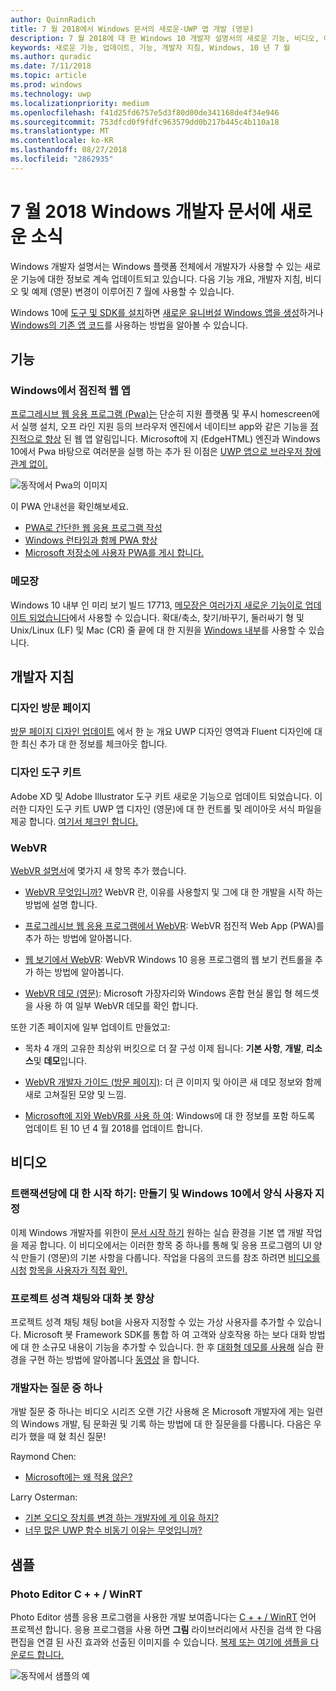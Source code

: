 ```yaml
---
author: QuinnRadich
title: 7 월 2018에서 Windows 문서의 새로운-UWP 앱 개발 (영문)
description: 7 월 2018에 대 한 Windows 10 개발자 설명서의 새로운 기능, 비디오, 예제 및 개발자 지침이 추가 되었습니다.
keywords: 새로운 기능, 업데이트, 기능, 개발자 지침, Windows, 10 년 7 월
ms.author: quradic
ms.date: 7/11/2018
ms.topic: article
ms.prod: windows
ms.technology: uwp
ms.localizationpriority: medium
ms.openlocfilehash: f41d25fd6757e5d3f80d00de341168de4f34e946
ms.sourcegitcommit: 753dfcd0f9fdfc963579dd0b217b445c4b110a18
ms.translationtype: MT
ms.contentlocale: ko-KR
ms.lasthandoff: 08/27/2018
ms.locfileid: "2862935"
---
```

# <a name="whats-new-in-the-windows-developer-docs-in-july-2018"></a>7 월 2018 Windows 개발자 문서에 새로운 소식

Windows 개발자 설명서는 Windows 플랫폼 전체에서 개발자가 사용할 수 있는 새로운 기능에 대한 정보로 계속 업데이트되고 있습니다. 다음 기능 개요, 개발자 지침, 비디오 및 예제 (영문) 변경이 이루어진 7 월에 사용할 수 있습니다.

Windows 10에 [도구 및 SDK를 설치](http://go.microsoft.com/fwlink/?LinkId=821431)하면 [새로운 유니버설 Windows 앱을 생성](../get-started/create-uwp-apps.md)하거나 [Windows의 기존 앱 코드](../porting/index.md)를 사용하는 방법을 알아볼 수 있습니다.

## <a name="features"></a>기능

### <a name="progressive-web-apps-on-windows"></a>Windows에서 점진적 웹 앱

[프로그레시브 웹 응용 프로그램 (Pwa)는](https://developer.microsoft.com/windows/pwa) 단순히 지원 플랫폼 및 푸시 homescreen에서 실행 설치, 오프 라인 지원 등의 브라우저 엔진에서 네이티브 app와 같은 기능을 [점진적으로 향상](https://wikipedia.org/wiki/Progressive_enhancement) 된 웹 앱 알림입니다. Microsoft에 지 (EdgeHTML) 엔진과 Windows 10에서 Pwa 바탕으로 여러분을 실행 하는 추가 된 이점은 [UWP 앱으로 브라우저 창에 관계 없이.](https://docs.microsoft.com/microsoft-edge/progressive-web-apps/windows-features)

![동작에서 Pwa의 이미지](images/progressive-web-apps.jpg)

이 PWA 안내선을 확인해보세요.

* [PWA로 간단한 웹 응용 프로그램 작성](https://docs.microsoft.com/microsoft-edge/progressive-web-apps/get-started)
* [Windows 런타임과 함께 PWA 향상](https://docs.microsoft.com/en-us/microsoft-edge/progressive-web-apps/windows-features)
* [Microsoft 저장소에 사용자 PWA를 게시 합니다.](https://docs.microsoft.com/microsoft-edge/progressive-web-apps/microsoft-store)

### <a name="notepad"></a>메모장

Windows 10 내부 인 미리 보기 빌드 17713, [메모장은 여러가지 새로운 기능이로 업데이트 되었습니다](http://aka.ms/ant-man)에서 사용할 수 있습니다. 확대/축소, 찾기/바꾸기, 둘러싸기 형 및 Unix/Linux (LF) 및 Mac (CR) 줄 끝에 대 한 지원을 [Windows 내부](https://insider.windows.com/)를 사용할 수 있습니다. 

## <a name="developer-guidance"></a>개발자 지침

### <a name="design-landing-page"></a>디자인 방문 페이지

[방문 페이지 디자인 업데이트](https://developer.microsoft.com/windows/apps/design) 에서 한 눈 개요 UWP 디자인 영역과 Fluent 디자인에 대 한 최신 추가 대 한 정보를 체크아웃 합니다.

### <a name="design-toolkits"></a>디자인 도구 키트

Adobe XD 및 Adobe Illustrator 도구 키트 새로운 기능으로 업데이트 되었습니다. 이러한 디자인 도구 키트 UWP 앱 디자인 (영문)에 대 한 컨트롤 및 레이아웃 서식 파일을 제공 합니다. [여기서 체크인 합니다.](../design/downloads/index.md)

### <a name="webvr"></a>WebVR

[WebVR 설명서](https://docs.microsoft.com/microsoft-edge/webvr/
)에 몇가지 새 항목 추가 했습니다.

* [WebVR 무엇입니까?](https://docs.microsoft.com/microsoft-edge/webvr/what-is-webvr
) WebVR 란, 이유를 사용할지 및 그에 대 한 개발을 시작 하는 방법에 설명 합니다.

* [프로그레시브 웹 응용 프로그램에서 WebVR](https://docs.microsoft.com/microsoft-edge/webvr/webvr-in-pwas): WebVR 점진적 Web App (PWA)를 추가 하는 방법에 알아봅니다.

* [웹 보기에서 WebVR](https://docs.microsoft.com/microsoft-edge/webvr/webvr-in-webview): WebVR Windows 10 응용 프로그램의 웹 보기 컨트롤을 추가 하는 방법에 알아봅니다.

* [WebVR 데모 (영문)](https://docs.microsoft.com/microsoft-edge/webvr/demos): Microsoft 가장자리와 Windows 혼합 현실 몰입 형 헤드셋을 사용 하 여 일부 WebVR 데모를 확인 합니다.

또한 기존 페이지에 일부 업데이트 만들었고:

* 목차 4 개의 고유한 최상위 버킷으로 더 잘 구성 이제 됩니다: **기본 사항**, **개발**, **리소스**및 **데모**입니다.

* [WebVR 개발자 가이드 (방문 페이지)](https://docs.microsoft.com/microsoft-edge/webvr/): 더 큰 이미지 및 아이콘 새 데모 정보와 함께 새로 고쳐질된 모양 및 느낌.

* [Microsoft에 지와 WebVR를 사용 하 여](https://docs.microsoft.com/microsoft-edge/webvr/webvr-with-edge): Windows에 대 한 정보를 포함 하도록 업데이트 된 10 년 4 월 2018를 업데이트 합니다.

## <a name="videos"></a>비디오

### <a name="get-started-for-devs-create-and-customize-a-form-on-windows-10"></a>트랜잭션당에 대 한 시작 하기: 만들기 및 Windows 10에서 양식 사용자 지정

이제 Windows 개발자를 위한이 [문서 시작 하기](../get-started/index.md) 원하는 실습 환경을 기본 앱 개발 작업을 제공 합니다. 이 비디오에서는 이러한 항목 중 하나를 통해 및 응용 프로그램의 UI 양식 만들기 (영문)의 기본 사항을 다룹니다. 작업을 다음의 코드를 참조 하려면 [비디오를 시청](https://www.youtube.com/watch?v=AgngKzq4hKI&feature=youtu.be) [항목을 사용자가 직접 확인.](http://aka.ms/CreateForms)

### <a name="enhance-your-bot-with-project-personality-chat"></a>프로젝트 성격 채팅와 대화 봇 향상

프로젝트 성격 채팅 채팅 bot을 사용자 지정할 수 있는 가상 사용자를 추가할 수 있습니다. Microsoft 봇 Framework SDK를 통합 하 여 고객와 상호작용 하는 보다 대화 방법에 대 한 소규모 내용이 기능을 추가할 수 있습니다. 한 후 [대화형 데모를 사용해](http://aka.ms/PersonalityChat) 실습 환경을 구현 하는 방법에 알아봅니다 [동영상](https://www.youtube.com/watch?v=5C_uD8g2QKg&feature=youtu.be) 을 합니다.

### <a name="one-dev-question"></a>개발자는 질문 중 하나

개발 질문 중 하나는 비디오 시리즈 오랜 기간 사용해 온 Microsoft 개발자에 게는 일련의 Windows 개발, 팀 문화권 및 기록 하는 방법에 대 한 질문을를 다룹니다. 다음은 우리가 했을 때 혔 최신 질문!

Raymond Chen:

* [Microsoft에는 왜 적용 않은?](https://www.youtube.com/watch?v=oL8ymamkEMU&feature=youtu.be)

Larry Osterman:

* [기본 오디오 장치를 변경 하는 개발자에 게 이유 하지?](https://www.youtube.com/watch?v=6aNUoVfbnmg&feature=youtu.be)
* [너무 많은 UWP 함수 비동기 이유는 무엇입니까?](https://www.youtube.com/watch?v=5M724QIy1Mk&feature=youtu.be)

## <a name="samples"></a>샘플

### <a name="photo-editor-cwinrt"></a>Photo Editor C + + / WinRT

Photo Editor 샘플 응용 프로그램을 사용한 개발 보여줍니다는 [C + + / WinRT](../cpp-and-winrt-apis/intro-to-using-cpp-with-winrt.md) 언어 프로젝션 합니다. 응용 프로그램을 사용 하면 **그림** 라이브러리에서 사진을 검색 한 다음 편집을 연결 된 사진 효과와 선출된 이미지를 수 있습니다. [복제 또는 여기에 샘플을 다운로드 합니다.](https://github.com/Microsoft/Windows-appsample-photo-editor)

![동작에서 샘플의 예](images/photo-editor-banner.png)
